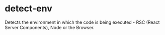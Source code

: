 # detect-env

Detects the environment in which the code is being executed - RSC (React Server Components), Node or the Browser.
